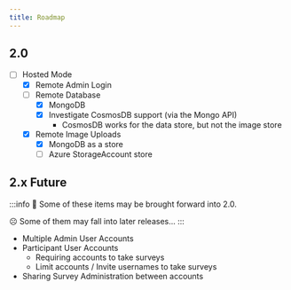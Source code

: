```yaml
---
title: Roadmap
---
```


## 2.0
- [ ] Hosted Mode
    - [x] Remote Admin Login
    - [ ] Remote Database
        - [x] MongoDB
        - [x] Investigate CosmosDB support (via the Mongo API)
          - CosmosDB works for the data store, but not the image store
    - [x] Remote Image Uploads
        - [x] MongoDB as a store
        - [ ] Azure StorageAccount store

## 2.x Future

:::info
🙂 Some of these items may be brought forward into 2.0.

☹ Some of them may fall into later releases...
:::

- Multiple Admin User Accounts
- Participant User Accounts
  - Requiring accounts to take surveys
  - Limit accounts / Invite usernames to take surveys
- Sharing Survey Administration between accounts
